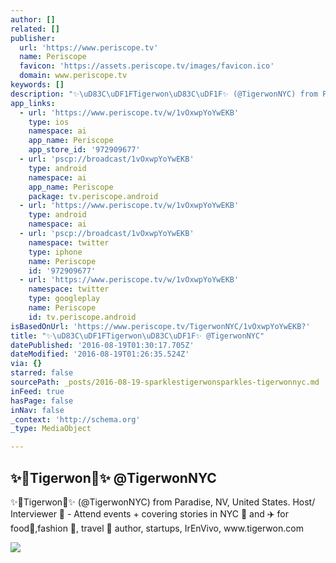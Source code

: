 ```yaml
---
author: []
related: []
publisher:
  url: 'https://www.periscope.tv'
  name: Periscope
  favicon: 'https://assets.periscope.tv/images/favicon.ico'
  domain: www.periscope.tv
keywords: []
description: "✨\uD83C\uDF1FTigerwon\uD83C\uDF1F✨ (@TigerwonNYC) from Paradise, NV, United States. Host/ Interviewer \uD83C\uDFA5 - Attend events + covering stories in NYC \uD83D\uDDFD and ✈️ for food\uD83C\uDF5D,fashion \uD83D\uDC57, travel \uD83D\uDE80 author, startups, IrEnVivo, www.tigerwon.com"
app_links:
  - url: 'https://www.periscope.tv/w/1vOxwpYoYwEKB'
    type: ios
    namespace: ai
    app_name: Periscope
    app_store_id: '972909677'
  - url: 'pscp://broadcast/1vOxwpYoYwEKB'
    type: android
    namespace: ai
    app_name: Periscope
    package: tv.periscope.android
  - url: 'https://www.periscope.tv/w/1vOxwpYoYwEKB'
    type: android
    namespace: ai
  - url: 'pscp://broadcast/1vOxwpYoYwEKB'
    namespace: twitter
    type: iphone
    name: Periscope
    id: '972909677'
  - url: 'https://www.periscope.tv/w/1vOxwpYoYwEKB'
    namespace: twitter
    type: googleplay
    name: Periscope
    id: tv.periscope.android
isBasedOnUrl: 'https://www.periscope.tv/TigerwonNYC/1vOxwpYoYwEKB?'
title: "✨\uD83C\uDF1FTigerwon\uD83C\uDF1F✨ @TigerwonNYC"
datePublished: '2016-08-19T01:30:17.705Z'
dateModified: '2016-08-19T01:26:35.524Z'
via: {}
starred: false
sourcePath: _posts/2016-08-19-sparklestigerwonsparkles-tigerwonnyc.md
inFeed: true
hasPage: false
inNav: false
_context: 'http://schema.org'
_type: MediaObject

---
```

<article style=""><h1>✨Tigerwon✨ @TigerwonNYC</h1><p>✨Tigerwon✨ (@TigerwonNYC) from Paradise, NV, United States. Host/ Interviewer  - Attend events + covering stories in NYC  and ✈️ for food,fashion , travel  author, startups, IrEnVivo, www.tigerwon.com</p><img src="https://tn.periscope.tv/mPxbb6Q1v61P4ugjS_xTZ8yH1frjkbhGbSQjzfJU6ev6qCebzna9hYyrhaxuA68HYSdgVmbWBP8SyjZ6DfUMVQ==/chunk_74.jpg?Expires=1785261808&amp;Signature=OrpSDK0Z4r6tX0fCxFGnWtjCzH7JDciStKFRIuhfP7MS0DND92DsJ516utkuIrfclxqXmbj3Sp4k93Z8F8Psxk0JwdcUjC3~Ybh~dzwOZbZbTv7YLfAFs0Ea5DVWSTdng~w9bH4ckB~cRwYpBfyFFVwl7IEdCzh8SBH0c~GuGAi2PgJCHXRJio~7WVoPJeGkYxVxxIao77AwKH1mqxPQPyf1OdKMRo0EDPB9oVgdV36uAuGvUwdYsKE~4aZvGvBo64IpD6jgAJii~cPFaMVvQQJ5FXfUaBGrYIwde3hhryMSunuyf7rxmqr9hky9mE~oFk6Y6wAC4KvcCQEX3Ajngg__&amp;Key-Pair-Id=APKAIHCXHHQVRTVSFRWQ" /></article>